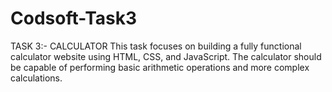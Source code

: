 # Codsoft-Task3
TASK 3:- CALCULATOR
This task focuses on building a fully functional calculator website using HTML, CSS, and JavaScript. The calculator should be capable of performing basic arithmetic operations and more complex calculations.

